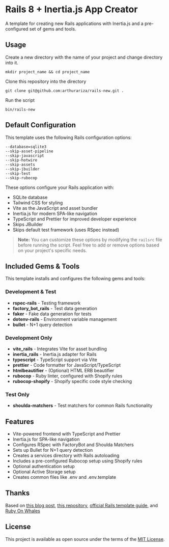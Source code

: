 # Rails 8 + Inertia.js App Creator

A template for creating new Rails applications with Inertia.js and a pre-configured set of gems and tools.

## Usage
Create a new directory with the name of your project and change directory into it.

```
mkdir project_name && cd project_name
```

Clone this repository into the directory
```
git clone git@github.com:arthurariza/rails-new.git .
```

Run the script
```
bin/rails-new
```

## Default Configuration

This template uses the following Rails configuration options:

```
--database=sqlite3
--skip-asset-pipeline
--skip-javascript
--skip-hotwire
--skip-assets
--skip-jbuilder
--skip-test
--skip-rubocop
```

These options configure your Rails application with:
- SQLite database
- Tailwind CSS for styling
- Vite as the JavaScript and asset bundler
- Inertia.js for modern SPA-like navigation
- TypeScript and Prettier for improved developer experience
- Skips JBuilder
- Skips default test framework (uses RSpec instead)

> **Note:** You can customize these options by modifying the `railsrc` file before running the script. Feel free to add or remove options based on your project's specific needs.

## Included Gems & Tools

This template installs and configures the following gems and tools:

### Development & Test

- **rspec-rails** - Testing framework
- **factory_bot_rails** - Test data generation
- **faker** - Fake data generation for tests
- **dotenv-rails** - Environment variable management
- **bullet** - N+1 query detection

### Development Only

- **vite_rails** - Integrates Vite for asset bundling
- **inertia_rails** - Inertia.js adapter for Rails
- **typescript** - TypeScript support via Vite
- **prettier** - Code formatter for JavaScript/TypeScript
- **htmlbeautifier** - (Optional) HTML ERB beautifier
- **rubocop** - Ruby linter, configured with Shopify rules
- **rubocop-shopify** - Shopify specific code style checking

### Test Only

- **shoulda-matchers** - Test matchers for common Rails functionality

## Features

- Vite-powered frontend with TypeScript and Prettier
- Inertia.js for SPA-like navigation
- Configures RSpec with FactoryBot and Shoulda Matchers
- Sets up Bullet for N+1 query detection
- Creates a services directory with Rails autoloading
- Includes a pre-configured Rubocop setup using Shopify rules
- Optional authentication setup
- Optional Active Storage setup
- Creates common files like .env and .env.template
## Thanks

Based on [this blog post](https://danielabaron.me/blog/kickstart-a-new-rails-project/#rubocop), [this repository](https://github.com/CodingItWrong/apiup/tree/main), [official Rails template guide](https://guides.rubyonrails.org/rails_application_templates.html), and [Ruby On Whales](https://github.com/evilmartians/ruby-on-whales)

## License

This project is available as open source under the terms of the [MIT License](LICENSE).
